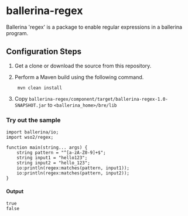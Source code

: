 # ballerina-regex

Ballerina 'regex' is a package to enable regular expressions in a ballerina program. 

## Configuration Steps

1. Get a clone or download the source from this repository.
2. Perform a Maven build using the following command.
        
        mvn clean install
3. Copy `ballerina-regex/component/target/ballerina-regex-1.0-SNAPSHOT.jar` to `<ballerina_home>/bre/lib`

### Try out the sample

    import ballerina/io;
    import wso2/regex;
    
    function main(string... args) {
        string pattern = "^[a-zA-Z0-9]+$";
        string input1 = "hello123";
        string input2 = "hello_123";
        io:println(regex:matches(pattern, input1));
        io:println(regex:matches(pattern, input2));
    }

#### Output

    true
    false